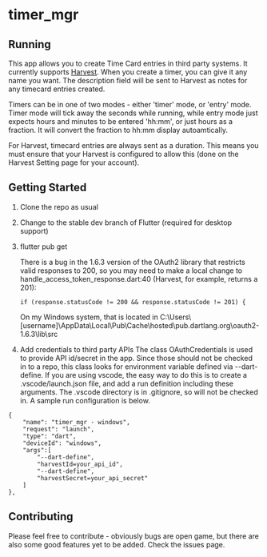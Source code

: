 # timer_mgr

## Running

This app allows you to create Time Card entries in third party systems.  It currently supports [Harvest](https://getharvest.com).  When you create a timer, you can give it any name you want.  The description field will be sent to Harvest as notes for any timecard entries created.

Timers can be in one of two modes - either 'timer' mode, or 'entry' mode.  Timer mode will tick away the seconds while running, while entry mode just expects hours and minutes to be entered 'hh:mm', or just hours as a fraction.  It will convert the fraction to hh:mm display autoamtically.

For Harvest, timecard entries are always sent as a duration.  This means you must ensure that your Harvest is configured to allow this (done on the Harvest Setting page for your account).


## Getting Started

1. Clone the repo as usual

2. Change to the stable dev branch of Flutter (required for desktop support)

3. flutter pub get

    There is a bug in the 1.6.3 version of the OAuth2 library that restricts valid responses to 200, so you may need to make a local change to handle_access_token_response.dart:40 (Harvest, for example, returns a 201):

    ```
    if (response.statusCode != 200 && response.statusCode != 201) {
    ```

    On my Windows system, that is located in C:\Users\\[username]\AppData\Local\Pub\Cache\hosted\pub.dartlang.org\oauth2-1.6.3\lib\src

4. Add credentials to third party APIs
The class OAuthCredentials is used to provide API id/secret in the app.  Since those should not be checked in to a repo, this class looks for environment variable defined via --dart-define.  If you are using vscode, the easy way to do this is to create a .vscode/launch.json file, and add a run definition including these arguments.  The .vscode directory is in .gitignore, so will not be checked in.  A sample run configuration is below.

```
{
    "name": "timer_mgr - windows",
    "request": "launch",
    "type": "dart",
    "deviceId": "windows",
    "args":[
        "--dart-define",
        "harvestId=your_api_id",
        "--dart-define",
        "harvestSecret=your_api_secret"
    ]
},
```

## Contributing

Please feel free to contribute - obviously bugs are open game, but there are also some good features yet to be added.  Check the issues page.
